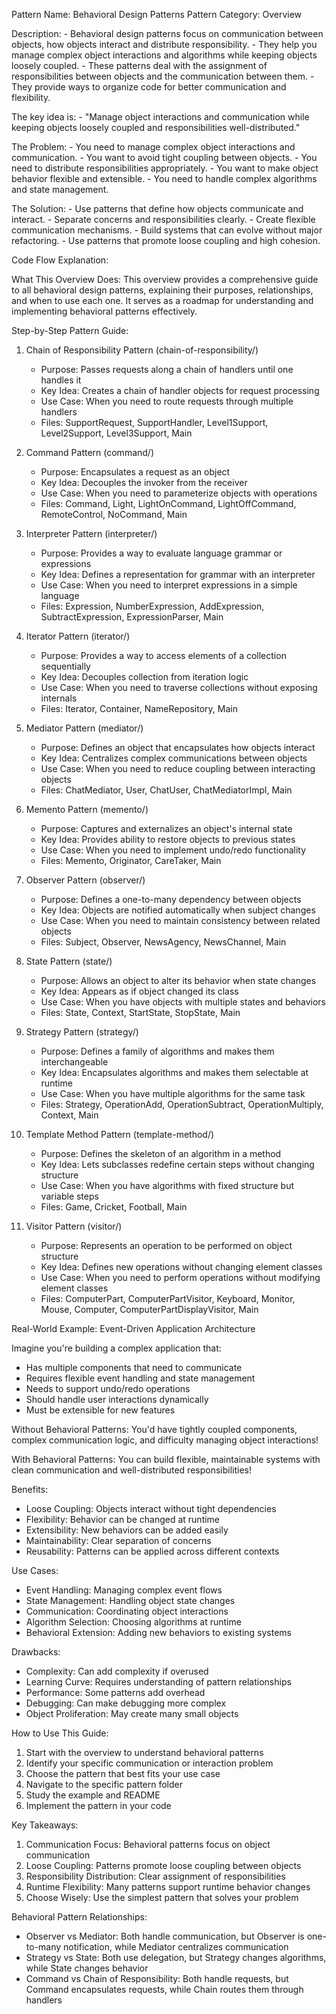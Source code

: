 Pattern Name: Behavioral Design Patterns
Pattern Category: Overview

Description:
    - Behavioral design patterns focus on communication between objects, how objects interact and distribute responsibility.
    - They help you manage complex object interactions and algorithms while keeping objects loosely coupled.
    - These patterns deal with the assignment of responsibilities between objects and the communication between them.
    - They provide ways to organize code for better communication and flexibility.

The key idea is:
    - "Manage object interactions and communication while keeping objects loosely coupled and responsibilities well-distributed."

The Problem:
    - You need to manage complex object interactions and communication.
    - You want to avoid tight coupling between objects.
    - You need to distribute responsibilities appropriately.
    - You want to make object behavior flexible and extensible.
    - You need to handle complex algorithms and state management.

The Solution:
    - Use patterns that define how objects communicate and interact.
    - Separate concerns and responsibilities clearly.
    - Create flexible communication mechanisms.
    - Build systems that can evolve without major refactoring.
    - Use patterns that promote loose coupling and high cohesion.

Code Flow Explanation:

What This Overview Does:
This overview provides a comprehensive guide to all behavioral design patterns, explaining their purposes, relationships, and when to use each one. It serves as a roadmap for understanding and implementing behavioral patterns effectively.

Step-by-Step Pattern Guide:

1. Chain of Responsibility Pattern (chain-of-responsibility/)
   - Purpose: Passes requests along a chain of handlers until one handles it
   - Key Idea: Creates a chain of handler objects for request processing
   - Use Case: When you need to route requests through multiple handlers
   - Files: SupportRequest, SupportHandler, Level1Support, Level2Support, Level3Support, Main

2. Command Pattern (command/)
   - Purpose: Encapsulates a request as an object
   - Key Idea: Decouples the invoker from the receiver
   - Use Case: When you need to parameterize objects with operations
   - Files: Command, Light, LightOnCommand, LightOffCommand, RemoteControl, NoCommand, Main

3. Interpreter Pattern (interpreter/)
   - Purpose: Provides a way to evaluate language grammar or expressions
   - Key Idea: Defines a representation for grammar with an interpreter
   - Use Case: When you need to interpret expressions in a simple language
   - Files: Expression, NumberExpression, AddExpression, SubtractExpression, ExpressionParser, Main

4. Iterator Pattern (iterator/)
   - Purpose: Provides a way to access elements of a collection sequentially
   - Key Idea: Decouples collection from iteration logic
   - Use Case: When you need to traverse collections without exposing internals
   - Files: Iterator, Container, NameRepository, Main

5. Mediator Pattern (mediator/)
   - Purpose: Defines an object that encapsulates how objects interact
   - Key Idea: Centralizes complex communications between objects
   - Use Case: When you need to reduce coupling between interacting objects
   - Files: ChatMediator, User, ChatUser, ChatMediatorImpl, Main

6. Memento Pattern (memento/)
   - Purpose: Captures and externalizes an object's internal state
   - Key Idea: Provides ability to restore objects to previous states
   - Use Case: When you need to implement undo/redo functionality
   - Files: Memento, Originator, CareTaker, Main

7. Observer Pattern (observer/)
   - Purpose: Defines a one-to-many dependency between objects
   - Key Idea: Objects are notified automatically when subject changes
   - Use Case: When you need to maintain consistency between related objects
   - Files: Subject, Observer, NewsAgency, NewsChannel, Main

8. State Pattern (state/)
   - Purpose: Allows an object to alter its behavior when state changes
   - Key Idea: Appears as if object changed its class
   - Use Case: When you have objects with multiple states and behaviors
   - Files: State, Context, StartState, StopState, Main

9. Strategy Pattern (strategy/)
   - Purpose: Defines a family of algorithms and makes them interchangeable
   - Key Idea: Encapsulates algorithms and makes them selectable at runtime
   - Use Case: When you have multiple algorithms for the same task
   - Files: Strategy, OperationAdd, OperationSubtract, OperationMultiply, Context, Main

10. Template Method Pattern (template-method/)
    - Purpose: Defines the skeleton of an algorithm in a method
    - Key Idea: Lets subclasses redefine certain steps without changing structure
    - Use Case: When you have algorithms with fixed structure but variable steps
    - Files: Game, Cricket, Football, Main

11. Visitor Pattern (visitor/)
    - Purpose: Represents an operation to be performed on object structure
    - Key Idea: Defines new operations without changing element classes
    - Use Case: When you need to perform operations without modifying element classes
    - Files: ComputerPart, ComputerPartVisitor, Keyboard, Monitor, Mouse, Computer, ComputerPartDisplayVisitor, Main

Real-World Example: Event-Driven Application Architecture

Imagine you're building a complex application that:
- Has multiple components that need to communicate
- Requires flexible event handling and state management
- Needs to support undo/redo operations
- Should handle user interactions dynamically
- Must be extensible for new features

Without Behavioral Patterns:
You'd have tightly coupled components, complex communication logic, and difficulty managing object interactions!

With Behavioral Patterns:
You can build flexible, maintainable systems with clean communication and well-distributed responsibilities!

Benefits:
- Loose Coupling: Objects interact without tight dependencies
- Flexibility: Behavior can be changed at runtime
- Extensibility: New behaviors can be added easily
- Maintainability: Clear separation of concerns
- Reusability: Patterns can be applied across different contexts

Use Cases:
- Event Handling: Managing complex event flows
- State Management: Handling object state changes
- Communication: Coordinating object interactions
- Algorithm Selection: Choosing algorithms at runtime
- Behavioral Extension: Adding new behaviors to existing systems

Drawbacks:
- Complexity: Can add complexity if overused
- Learning Curve: Requires understanding of pattern relationships
- Performance: Some patterns add overhead
- Debugging: Can make debugging more complex
- Object Proliferation: May create many small objects

How to Use This Guide:
1. Start with the overview to understand behavioral patterns
2. Identify your specific communication or interaction problem
3. Choose the pattern that best fits your use case
4. Navigate to the specific pattern folder
5. Study the example and README
6. Implement the pattern in your code

Key Takeaways:
1. Communication Focus: Behavioral patterns focus on object communication
2. Loose Coupling: Patterns promote loose coupling between objects
3. Responsibility Distribution: Clear assignment of responsibilities
4. Runtime Flexibility: Many patterns support runtime behavior changes
5. Choose Wisely: Use the simplest pattern that solves your problem

Behavioral Pattern Relationships:
- Observer vs Mediator: Both handle communication, but Observer is one-to-many notification, while Mediator centralizes communication
- Strategy vs State: Both use delegation, but Strategy changes algorithms, while State changes behavior
- Command vs Chain of Responsibility: Both handle requests, but Command encapsulates requests, while Chain routes them through handlers
